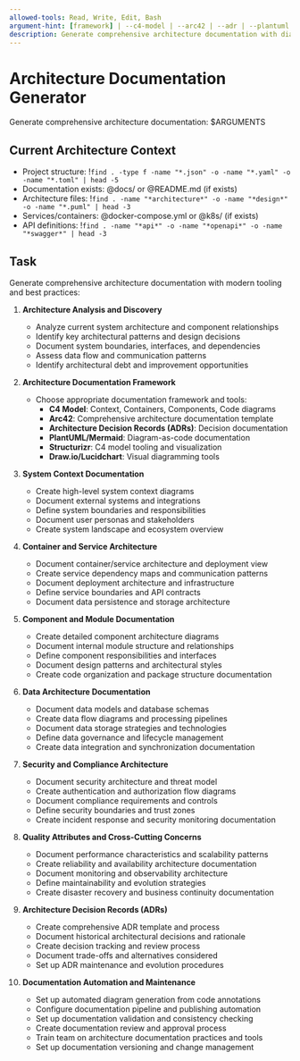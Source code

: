 ```yaml
---
allowed-tools: Read, Write, Edit, Bash
argument-hint: [framework] | --c4-model | --arc42 | --adr | --plantuml | --full-suite
description: Generate comprehensive architecture documentation with diagrams, ADRs, and interactive visualization
---
```


# Architecture Documentation Generator

Generate comprehensive architecture documentation: $ARGUMENTS

## Current Architecture Context

- Project structure: !`find . -type f -name "*.json" -o -name "*.yaml" -o -name "*.toml" | head -5`
- Documentation exists: @docs/ or @README.md (if exists)
- Architecture files: !`find . -name "*architecture*" -o -name "*design*" -o -name "*.puml" | head -3`
- Services/containers: @docker-compose.yml or @k8s/ (if exists)
- API definitions: !`find . -name "*api*" -o -name "*openapi*" -o -name "*swagger*" | head -3`

## Task

Generate comprehensive architecture documentation with modern tooling and best practices:

1. **Architecture Analysis and Discovery**
   - Analyze current system architecture and component relationships
   - Identify key architectural patterns and design decisions
   - Document system boundaries, interfaces, and dependencies
   - Assess data flow and communication patterns
   - Identify architectural debt and improvement opportunities

2. **Architecture Documentation Framework**
   - Choose appropriate documentation framework and tools:
     - **C4 Model**: Context, Containers, Components, Code diagrams
     - **Arc42**: Comprehensive architecture documentation template
     - **Architecture Decision Records (ADRs)**: Decision documentation
     - **PlantUML/Mermaid**: Diagram-as-code documentation
     - **Structurizr**: C4 model tooling and visualization
     - **Draw.io/Lucidchart**: Visual diagramming tools

3. **System Context Documentation**
   - Create high-level system context diagrams
   - Document external systems and integrations
   - Define system boundaries and responsibilities
   - Document user personas and stakeholders
   - Create system landscape and ecosystem overview

4. **Container and Service Architecture**
   - Document container/service architecture and deployment view
   - Create service dependency maps and communication patterns
   - Document deployment architecture and infrastructure
   - Define service boundaries and API contracts
   - Document data persistence and storage architecture

5. **Component and Module Documentation**
   - Create detailed component architecture diagrams
   - Document internal module structure and relationships
   - Define component responsibilities and interfaces
   - Document design patterns and architectural styles
   - Create code organization and package structure documentation

6. **Data Architecture Documentation**
   - Document data models and database schemas
   - Create data flow diagrams and processing pipelines
   - Document data storage strategies and technologies
   - Define data governance and lifecycle management
   - Create data integration and synchronization documentation

7. **Security and Compliance Architecture**
   - Document security architecture and threat model
   - Create authentication and authorization flow diagrams
   - Document compliance requirements and controls
   - Define security boundaries and trust zones
   - Create incident response and security monitoring documentation

8. **Quality Attributes and Cross-Cutting Concerns**
   - Document performance characteristics and scalability patterns
   - Create reliability and availability architecture documentation
   - Document monitoring and observability architecture
   - Define maintainability and evolution strategies
   - Create disaster recovery and business continuity documentation

9. **Architecture Decision Records (ADRs)**
   - Create comprehensive ADR template and process
   - Document historical architectural decisions and rationale
   - Create decision tracking and review process
   - Document trade-offs and alternatives considered
   - Set up ADR maintenance and evolution procedures

10. **Documentation Automation and Maintenance**
    - Set up automated diagram generation from code annotations
    - Configure documentation pipeline and publishing automation
    - Set up documentation validation and consistency checking
    - Create documentation review and approval process
    - Train team on architecture documentation practices and tools
    - Set up documentation versioning and change management
